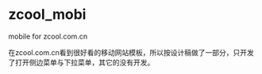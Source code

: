# zcool_mobi
mobile for zcool.com.cn

在zcool.com.cn看到很好看的移动网站模板，所以按设计稿做了一部分，只开发了打开侧边菜单与下拉菜单，其它的没有开发。
